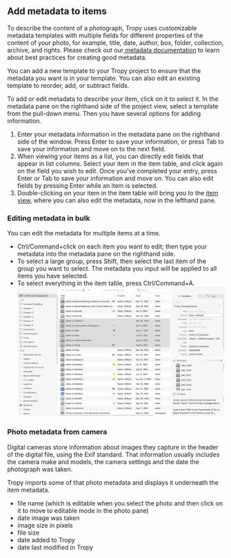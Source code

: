 ## Add metadata to items

To describe the content of a photograph, Tropy uses customizable metadata templates with multiple fields for different properties of the content of your photo, for example, title, date, author, box, folder, collection, archive, and rights. Please check out our[ metadata documentation](//beginning/metadata.md) to learn about best practices for creating good metadata.

You can add a new template to your Tropy project to ensure that the metadata you want is in your template. You can also edit an existing template to reorder, add, or subtract fields.

To add or edit metadata to describe your item, click on it to select it. In the metadata pane on the righthand side of the project view, select a template from the pull-down menu. Then you have several options for adding information.

1. Enter your metadata information in the metadata pane on the righthand side of the window. Press Enter to save your information, or press Tab to save your information and move on to the next field.
2. When viewing your items as a list, you can directly edit fields that appear in list columns. Select your item in the item table, and click again on the field you wish to edit. Once you’ve completed your entry, press Enter or Tab to save your information and move on. You can also edit fields by pressing Enter while an item is selected. 
3. Double-clicking on your item in the item table will bring you to the [item view](//using_tropy/item_view/item-view-basics.md), where you can also edit the metadata, now in the lefthand pane.

### Editing metadata in bulk

You can edit the metadata for multiple items at a time.

* Ctrl/Command+click on each item you want to edit; then type your metadata into the metadata pane on the righthand side. 
* To select a large group, press Shift, then select the last item of the group you want to select. The metadata you input will be applied to all items you have selected.
* To select everything in the item table, press Ctrl/Command+A. ![](/assets/bulk-edit.png)



### Photo metadata from camera

Digital cameras store information about images they capture in the header of the digital file, using the Exif standard. That information usually includes the camera make and models, the camera settings and the date the photograph was taken.

Tropy imports some of that photo metadata and displays it underneath the item metadata.

* file name \(which is editable when you select the photo and then click on it to move to editable mode in the photo pane\)
* date image was taken
* image size in pixels
* file size
* date added to Tropy
* date last modified in Tropy




